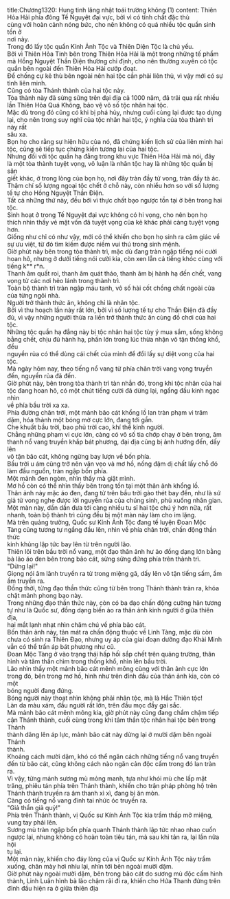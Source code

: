 title:Chương1320: Hung tinh lăng nhật toái trường không (1)
content:
Thiên Hỏa Hải phía đông Tế Nguyệt đại vực, bởi vì có tính chất đặc thù<br>cùng với hoàn cảnh nóng bức, cho nên không có quá nhiều tộc quần sinh tồn ở<br>nơi này.<br>Trong đó lấy tộc quần Kính Ảnh Tộc và Thiên Diện Tộc là chủ yếu.<br>Bởi vì Thiên Hỏa Tinh bên trong Thiên Hỏa Hải là một trong những tế phẩm<br>mà Hồng Nguyệt Thần Điện thường chỉ định, cho nên thường xuyên có tộc<br>quần bên ngoài đến Thiên Hỏa Hải cướp đoạt.<br>Để chống cự kẻ thù bên ngoài nên hai tộc cần phải liên thủ, vì vậy mới có sự<br>tình liên minh.<br>Cũng có tòa Thánh thành của hai tộc này.<br>Tòa thành này đã sừng sững trên đại địa cả 1000 năm, đã trải qua rất nhiều<br>lần Thiên Hỏa Quá Không, bảo vệ vô số tộc nhân hai tộc.<br>Mặc dù trong đó cũng có khi bị phá hủy, nhưng cuối cùng lại được tạo dựng<br>lại, cho nên trong suy nghĩ của tộc nhân hai tộc, ý nghĩa của tòa thành trì này rất<br>sâu xa.<br>Bọn họ cho rằng sự hiện hữu của nó, đã chứng kiến lịch sử của liên minh hai<br>tộc, cũng sẽ tiếp tục chứng kiến tương lai của hai tộc.<br>Nhưng đối với tộc quần hạ đẳng trong khu vực Thiên Hỏa Hải mà nói, đây<br>là một tòa thành tuyệt vọng, vô luận là nhân tộc hay là những tộc quần bị săn<br>giết khác, ở trong lòng của bọn họ, nơi đây tràn đầy tử vong, tràn đầy tà ác.<br>Thậm chí số lượng ngoại tộc chết ở chỗ này, còn nhiều hơn so với số lượng<br>tế tự cho Hồng Nguyệt Thần Điện.<br>Tất cả những thứ này, đều bởi vì thực chất bạo ngược tồn tại ở bên trong hai<br>tộc.<br>Sinh hoạt ở trong Tế Nguyệt đại vực không có hi vọng, cho nên bọn họ<br>thích nhìn thấy vẻ mặt vốn đã tuyệt vọng của kẻ khác phải càng tuyệt vọng hơn.<br>Giống như chỉ có như vậy, mới có thể khiến cho bọn họ sinh ra cảm giác về<br>sự ưu việt, từ đó tìm kiếm được niềm vui thú trong sinh mệnh.<br>Giờ phút này bên trong tòa thành trì, mặc dù đang tràn ngập tiếng nói cười<br>hoan hô, nhưng ở dưới tiếng nói cười kia, còn xen lẫn cả tiếng khóc cùng với<br>tiếng k** r*n.<br>Thanh âm quất roi, thanh âm quát tháo, thanh âm bị hành hạ đến chết, vang<br>vọng từ các nơi hẻo lánh trong thành trì.<br>Toàn bộ thành trì tràn ngập máu tanh, vô số hài cốt chồng chất ngoài cửa<br>của từng ngôi nhà.<br>Người trở thành thức ăn, không chỉ là nhân tộc.<br>Bởi vì thu hoạch lần này rất lớn, bởi vì số lượng tế tự cho Thần Điện đã đầy<br>đủ, vì vậy những người thừa ra liền trở thành thức ăn cùng đồ chơi của hai tộc.<br>Những tộc quần hạ đẳng này bị tộc nhân hai tộc tùy ý mua sắm, sống không<br>bằng chết, chịu đủ hành hạ, phần lớn trong lúc thừa nhận vô tận thống khổ, đều<br>nguyền rủa có thể dùng cái chết của mình để đổi lấy sự diệt vong của hai tộc.<br>Mà ngày hôm nay, theo tiếng nổ vang từ phía chân trời vang vọng truyền<br>đến, nguyền rủa đã đến.<br>Giờ phút này, bên trong tòa thành trì tàn nhẫn đó, trong khi tộc nhân của hai<br>tộc đang hoan hô, có một chút tiếng cười đã dừng lại, ngẩng đầu kinh ngạc nhìn<br>về phía bầu trời xa xa.<br>Phía đường chân trời, một mảnh bão cát khổng lồ lan tràn phạm vi trăm<br>dặm, hóa thành một bóng mờ cực lớn, đang tới gần.<br>Che khuất bầu trời, bao phủ trời cao, khí thế kinh người.<br>Chẳng những phạm vi cực lớn, càng có vô số tia chớp chạy ở bên trong, âm<br>thanh nổ vang truyền khắp bát phương, đại địa cũng bị ảnh hướng đến, dấy lên<br>vô tận bão cát, không ngừng bay lượn về bốn phía.<br>Bầu trời u ám cũng trở nên vặn vẹo và mơ hồ, nồng đậm dị chất lấy chỗ đó<br>làm đầu nguồn, tràn ngập bốn phía.<br>Một mảnh đen ngòm, nhìn thấy mà giật mình.<br>Mơ hồ còn có thể nhìn thấy bên trong tồn tại một thân ảnh khổng lồ.<br>Thân ảnh này mặc áo đen, đang từ trên bầu trời gào thét bay đến, như là sứ<br>giả tử vong nghe được lời nguyền rủa của chúng sinh, phủ xuống nhân gian.<br>Một màn này, dần dần đưa tới càng nhiều tu sĩ hai tộc chú ý hơn nữa, rất<br>nhanh, toàn bộ thành trì cũng đều bị một màn này làm cho im lặng.<br>Mà trên quảng trường, Quốc sư Kính Ảnh Tộc đang tế luyện Đoan Mộc<br>Tàng cũng tương tự ngẩng đầu lên, nhìn về phía chân trời, chấn động thần thức<br>kinh khủng lập tức bay lên từ trên người lão.<br>Thiên lôi trên bầu trời nổ vang, một đạo thân ảnh hư ảo đồng dạng lớn bằng<br>bà lão áo đen bên trong bão cát, sừng sững đứng phía trên thành trì.<br>"Dừng lại!"<br>Giọng nói âm lãnh truyền ra từ trong miệng gã, dấy lên vô tận tiếng sấm, ầm<br>ầm truyền ra.<br>Đồng thời, từng đạo thần thức cũng từ bên trong Thánh thành tràn ra, khóa<br>chặt mảnh phong bạo này.<br>Trong những đạo thần thức này, còn có ba đạo chấn động cường hãn tương<br>tự như là Quốc sư, đồng dạng biến ảo ra thân ảnh kinh người ở giữa thiên địa,<br>hai mắt lạnh nhạt nhìn chăm chú về phía bão cát.<br>Bốn thân ảnh này, tản mát ra chấn động thuộc về Linh Tàng, mặc dù còn<br>chưa có sinh ra Thiên Đạo, nhưng uy áp của giai đoạn dưỡng đạo Khải Minh<br>vẫn có thể trấn áp bát phương như cũ.<br>Đoan Mộc Tàng ở vào trạng thái hấp hối sắp chết trên quảng trường, thân<br>hình và tâm thần chìm trong thống khổ, nhìn lên bầu trời.<br>Lão nhìn thấy một mảnh bão cát mênh mông cùng với thân ảnh cực lớn<br>trong đó, bên trong mơ hồ, hình như trên đỉnh đầu của thân ảnh kia, còn có một<br>bóng người đang đứng.<br>Bóng người này thoạt nhìn không phải nhân tộc, mà là Hắc Thiên tộc!<br>Làn da màu xám, đầu người rất lớn, trên đầu mọc đầy gai sắc.<br>Mà mảnh bão cát mênh mông kia, giờ phút này cũng đang chầm chậm tiếp<br>cận Thánh thành, cuối cùng trong khi tâm thần tộc nhân hai tộc bên trong Thánh<br>thành dâng lên áp lực, mảnh bão cát này dừng lại ở mười dặm bên ngoài Thánh<br>thành.<br>Khoảng cách mười dặm, khó có thể ngăn cách những tiếng nổ vang truyền<br>đến từ bão cát, cũng không cách nào ngăn cản độc cấm trong đó lan tràn ra.<br>Vì vậy, từng mảnh sương mù mỏng manh, tựa như khói mù che lấp mặt<br>trăng, phiêu tán phía trên Thánh thành, khiến cho trận pháp phòng hộ trên<br>Thánh thành truyền ra âm thanh xì xì, đang bị ăn mòn.<br>Càng có tiếng nổ vang đinh tai nhức óc truyền ra.<br>"Giả thần giả quỷ!"<br>Phía trên Thánh thành, vị Quốc sư Kính Ảnh Tộc kia trầm thấp mở miệng,<br>vung tay phải lên.<br>Sương mù tràn ngập bốn phía quanh Thánh thành lập tức nhao nhao cuốn<br>ngược lại, nhưng không có hoàn toàn tiêu tán, mà sau khi tản ra, lại lần nữa hội<br>tụ lại.<br>Một màn này, khiến cho đáy lòng của vị Quốc sư Kính Ảnh Tộc này trầm<br>xuống, chân mày hơi nhíu lại, nhìn tới bên ngoài mười dặm.<br>Giờ phút này ngoài mười dặm, bên trong bão cát do sương mù độc cấm hình<br>thành, Linh Luân hình bà lão chậm rãi đi ra, khiến cho Hứa Thanh đứng trên<br>đỉnh đầu hiện ra ở giữa thiên địa
